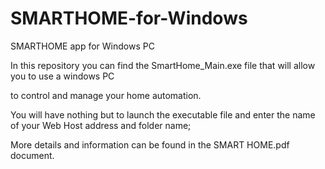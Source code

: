# SMARTHOME-for-Windows
SMARTHOME app for Windows PC

In this repository you can find the SmartHome_Main.exe file that will allow you to use a windows PC 

to control and manage your home automation.

You will have nothing but to launch the executable file and enter the name of your Web Host address and folder name;

More details and information can be found in the SMART HOME.pdf document.
